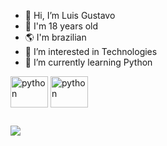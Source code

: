 <!--ts-->
   * 👋 Hi, I’m Luis Gustavo
   * 👤 I'm 18 years old
   * 🌎 I'm brazilian
   * 👀 I’m interested in Technologies
   * 🌱 I’m currently learning Python
<!--te-->

<div style="display: inline_block">
  <img align="center" alt="python" height="50" width="60" src="https://cdn.jsdelivr.net/gh/devicons/devicon/icons/python/python-plain.svg"/>
  <img align="center" alt="python" height="50" width="60" src="https://cdn.jsdelivr.net/gh/devicons/devicon/icons/c/c-plain.svg"/>
</div>

##

<picture>
<source 
  srcset="https://github-readme-stats.vercel.app/api?username=ilunnie&show_icons=true&theme=midnight-purple"
  media="(prefers-color-scheme: dark)"
/>
<img src="https://github-readme-stats.vercel.app/api?username=ilunnie&show_icons=true" />
</picture>

<!---
ilunnie/ilunnie is a ✨ special ✨ repository because its `README.md` (this file) appears on your GitHub profile.
You can click the Preview link to take a look at your changes.
--->
